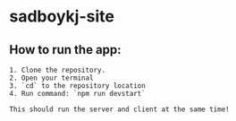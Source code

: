 # sadboykj-site
 
<!-- TODO:  How to store data even if they didn't pay, yet still allowing multiple tries to pay without exiting the form progress?? -->
## How to run the app:
    1. Clone the repository.
    2. Open your terminal 
    3. `cd` to the repository location
    4. Run command: `npm run devstart`

    This should run the server and client at the same time!
